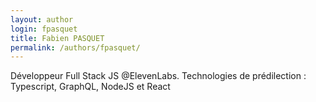 ```yaml
---
layout: author
login: fpasquet
title: Fabien PASQUET
permalink: /authors/fpasquet/
---
```

Développeur Full Stack JS @ElevenLabs. Technologies de prédilection : Typescript, GraphQL, NodeJS et React
